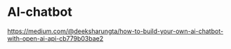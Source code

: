 # AI-chatbot
https://medium.com/@deeksharungta/how-to-build-your-own-ai-chatbot-with-open-ai-api-cb779b03bae2

